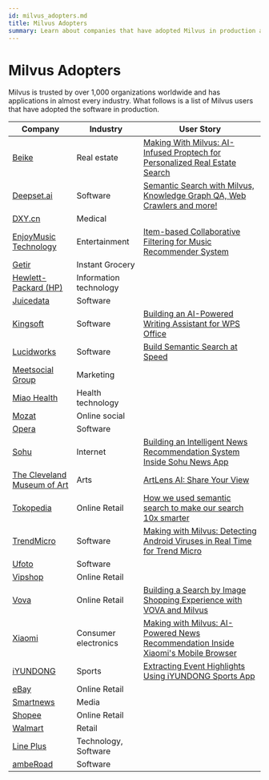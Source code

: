 ```yaml
---
id: milvus_adopters.md
title: Milvus Adopters
summary: Learn about companies that have adopted Milvus in production applications. 
---
```

# Milvus Adopters
Milvus is trusted by over 1,000 organizations worldwide and has applications in almost every industry. What follows is a list of Milvus users that have adopted the software in production.

| **Company**                                                  | **Industry**           | **User Story**                                               |
| ------------------------------------------------------------ | ---------------------- | ------------------------------------------------------------ |
| [Beike](https://investors.ke.com/about-us/default.aspx)                                                | Real estate           | [Making With Milvus: AI-Infused Proptech for Personalized Real Estate Search](https://zilliz.com/blog/Making-With-Milvus-AI-Infused-Proptech-for-Personalized-Real-Estate-Search)                                              |
|[Deepset.ai](https://deepset.ai/)                                                    | Software         | [Semantic Search with Milvus, Knowledge Graph QA, Web Crawlers and more!](https://medium.com/deepset-ai/semantic-search-with-milvus-knowledge-graph-qa-web-crawlers-and-more-837451eae9fa)                                             |
| [DXY.cn](https://en.wikipedia.org/wiki/DXY.cn)                                                  | Medical           |                                             |
| [EnjoyMusic Technology](https://enjoymusic.ai/about)                                                 | Entertainment          |[Item-based Collaborative Filtering for Music Recommender System](https://zilliz.com/blog/music-recommender-system-item-based-collaborative-filtering-milvus)                                          |
| [Getir](https://getir.com/) | Instant Grocery | |
| [Hewlett-Packard (HP)](https://en.wikipedia.org/wiki/Hewlett-Packard)   | 	Information technology          |                                        |
| [Juicedata](https://juicefs.com/aboutus)                                                | Software         |                  |
| [Kingsoft](https://en.wikipedia.org/wiki/Kingsoft)                                              | Software         | [Building an AI-Powered Writing Assistant for WPS Office](https://zilliz.com/blog/Building-an-AI-Powered-Writing-Assistant-with-WPS-Office)                                              |
| [Lucidworks](https://en.wikipedia.org/wiki/Lucidworks)                                                 | Software         | [Build Semantic Search at Speed](https://zilliz.com/blog/build-semantic-search-at-speed-milvus-lucidworks)                                             |
| [Meetsocial Group](https://www.meetsocial.com/company.html)                                                  | Marketing         |                                              |
| [Miao Health](https://www.miao.cn/portal/about?l=en-us)                                                  | Health technology         |                                            |
| [Mozat](http://www.mozat.com/home)                                                | Online social          |                                             |
| [Opera](https://en.wikipedia.org/wiki/Opera_(company))                                                 | Software           |                                           |
| [Sohu](https://en.wikipedia.org/wiki/Sohu)                                                 |Internet         | [Building an Intelligent News Recommendation System Inside Sohu News App](https://zilliz.com/blog/building-an-intelligent-news-recommendation-system-inside-sohu-news-app)                                             |
| [The Cleveland Museum of Art](https://en.wikipedia.org/wiki/Cleveland_Museum_of_Art)                                                | Arts         | [ArtLens AI: Share Your View](https://zilliz.com/blog/ArtLens-AI-Share-Your-View)                                               |
| [Tokopedia](https://en.wikipedia.org/wiki/Tokopedia)                                               | Online Retail           | [How we used semantic search to make our search 10x smarter](https://zilliz.com/blog/How-we-used-semantic-search-to-make-our-search-10-x-smarter)                           |
| [TrendMicro](https://en.wikipedia.org/wiki/Trend_Micro)                                               | Software         | [Making with Milvus: Detecting Android Viruses in Real Time for Trend Micro](https://zilliz.com/blog/Making-with-Milvus-Detecting-Android-Viruses-in-Real-Time-for-Trend-Micro)                                             |
| [Ufoto](http://www.ufotosoft.com/about_en.html)                                               | Software           |                                                |
| [Vipshop](https://en.wikipedia.org/wiki/Vipshop)                                                | Online Retail     |                                               |
| [Vova](https://m.vova.com/en/about-us.html)                                               | Online Retail        | [Building a Search by Image Shopping Experience with VOVA and Milvus](https://zilliz.com/blog/building-a-search-by-image-shopping-experience-with-vova-and-milvus)                                             |
| [Xiaomi](https://en.wikipedia.org/wiki/Xiaomi)                                                 | Consumer electronics          | [Making with Milvus: AI-Powered News Recommendation Inside Xiaomi's Mobile Browser](https://zilliz.com/blog/Making-with-Milvus-AI-Powered-News-Recommendation-Inside-Xiaomi-Mobile-Browser)                                |
| [iYUNDONG](http://yundong.ai/)                                                 | Sports        | [Extracting Event Highlights Using iYUNDONG Sports App](https://zilliz.com/blog/Extracting-Events-Highlights-Using-iYUNDONG-Sports-App)                                          |
| [eBay](https://en.wikipedia.org/wiki/EBay) | Online Retail| |
| [Smartnews](https://about.smartnews.com/en/) |  Media| |
| [Shopee](https://en.wikipedia.org/wiki/Shopee) |  Online Retail| |
| [Walmart](https://en.wikipedia.org/wiki/Walmart) |  Retail| |
| [Line Plus](https://linecorp.com/en/company/info) |  Technology, Software| |
| [ambeRoad](https://amberoad.de/?lang=en) |  Software| |
